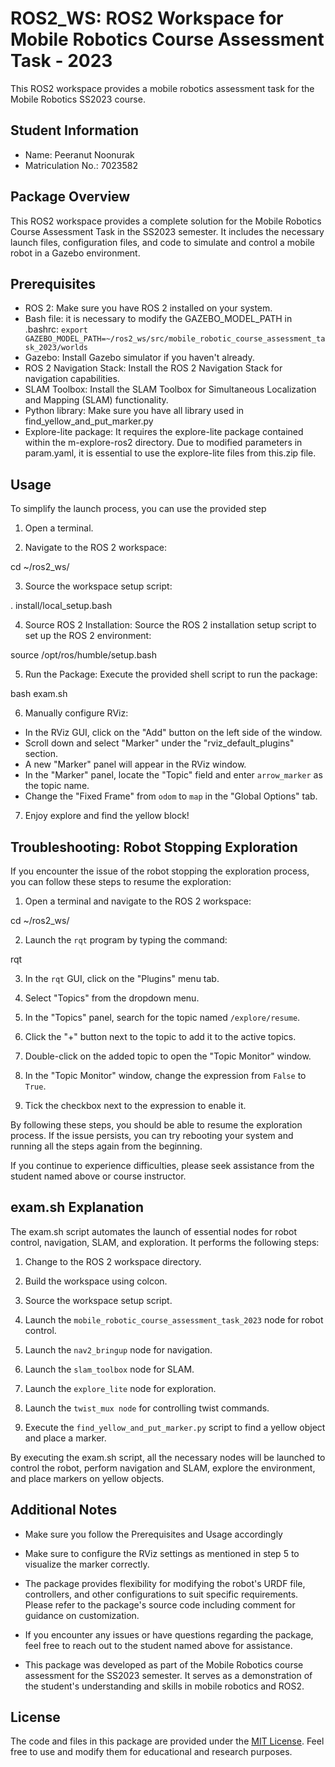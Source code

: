 # ROS2_WS: ROS2 Workspace for Mobile Robotics Course Assessment Task - 2023

This ROS2 workspace provides a mobile robotics assessment task for the Mobile Robotics SS2023 course.

## Student Information
- Name: Peeranut Noonurak
- Matriculation No.: 7023582

## Package Overview
This ROS2 workspace provides a complete solution for the Mobile Robotics Course Assessment Task in the SS2023 semester. It includes the necessary launch files, configuration files, and code to simulate and control a mobile robot in a Gazebo environment.

## Prerequisites

- ROS 2: Make sure you have ROS 2 installed on your system.
- Bash file: it is necessary to modify the GAZEBO_MODEL_PATH in .bashrc: `export GAZEBO_MODEL_PATH=~/ros2_ws/src/mobile_robotic_course_assessment_task_2023/worlds`
- Gazebo: Install Gazebo simulator if you haven't already.
- ROS 2 Navigation Stack: Install the ROS 2 Navigation Stack for navigation capabilities.
- SLAM Toolbox: Install the SLAM Toolbox for Simultaneous Localization and Mapping (SLAM) functionality.
- Python library: Make sure you have all library used in find_yellow_and_put_marker.py
- Explore-lite package: It requires the explore-lite package contained within the m-explore-ros2 directory. Due to modified parameters in param.yaml, it is essential to use the explore-lite files from this.zip file.

## Usage

To simplify the launch process, you can use the provided step

1. Open a terminal.

2. Navigate to the ROS 2 workspace:

cd ~/ros2_ws/

3. Source the workspace setup script:

. install/local_setup.bash

4. Source ROS 2 Installation: Source the ROS 2 installation setup script to set up the ROS 2 environment:

source /opt/ros/humble/setup.bash

5. Run the Package: Execute the provided shell script to run the package:

bash exam.sh

6. Manually configure RViz:

- In the RViz GUI, click on the "Add" button on the left side of the window.
- Scroll down and select "Marker" under the "rviz_default_plugins" section.
- A new "Marker" panel will appear in the RViz window.
- In the "Marker" panel, locate the "Topic" field and enter `arrow_marker` as the topic name.
- Change the "Fixed Frame" from `odom` to `map` in the "Global Options" tab.

7. Enjoy explore and find the yellow block!

## Troubleshooting: Robot Stopping Exploration

If you encounter the issue of the robot stopping the exploration process, you can follow these steps to resume the exploration:

1. Open a terminal and navigate to the ROS 2 workspace:

cd ~/ros2_ws/

2. Launch the `rqt` program by typing the command:

rqt

3. In the `rqt` GUI, click on the "Plugins" menu tab.

4. Select "Topics" from the dropdown menu.

5. In the "Topics" panel, search for the topic named `/explore/resume`.

6. Click the "+" button next to the topic to add it to the active topics.

7. Double-click on the added topic to open the "Topic Monitor" window.

8. In the "Topic Monitor" window, change the expression from `False` to `True`.

9. Tick the checkbox next to the expression to enable it.

By following these steps, you should be able to resume the exploration process. If the issue persists, you can try rebooting your system and running all the steps again from the beginning.

If you continue to experience difficulties, please seek assistance from the student named above or course instructor.

## exam.sh Explanation

The exam.sh script automates the launch of essential nodes for robot control, navigation, SLAM, and exploration. It performs the following steps:

1. Change to the ROS 2 workspace directory.

2. Build the workspace using colcon.

3. Source the workspace setup script.

4. Launch the `mobile_robotic_course_assessment_task_2023` node for robot control.

5. Launch the `nav2_bringup` node for navigation.

6. Launch the `slam_toolbox` node for SLAM.

7. Launch the `explore_lite` node for exploration.

8. Launch the `twist_mux node` for controlling twist commands.

9. Execute the `find_yellow_and_put_marker.py` script to find a yellow object and place a marker.

By executing the exam.sh script, all the necessary nodes will be launched to control the robot, perform navigation and SLAM, explore the environment, and place markers on yellow objects.

## Additional Notes
- Make sure you follow the Prerequisites and Usage accordingly

- Make sure to configure the RViz settings as mentioned in step 5 to visualize the marker correctly.

- The package provides flexibility for modifying the robot's URDF file, controllers, and other configurations to suit specific requirements. Please refer to the package's source code including comment for guidance on customization.

- If you encounter any issues or have questions regarding the package, feel free to reach out to the student named above for assistance.

- This package was developed as part of the Mobile Robotics course assessment for the SS2023 semester. It serves as a demonstration of the student's understanding and skills in mobile robotics and ROS2.

## License
The code and files in this package are provided under the [MIT License](LICENSE). Feel free to use and modify them for educational and research purposes.

